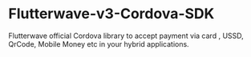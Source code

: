 # Flutterwave-v3-Cordova-SDK
Flutterwave official Cordova library to accept payment via card , USSD, QrCode, Mobile Money etc in your hybrid applications.
